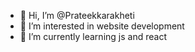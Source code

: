 - 👋 Hi, I’m @Prateekkarakheti
- 👀 I’m interested in website development
- 🌱 I’m currently learning js and react
  

<!---
Prateekkarakheti/Prateekkarakheti is a ✨ special ✨ repository because its `README.md` (this file) appears on your GitHub profile.
You can click the Preview link to take a look at your changes.
--->
